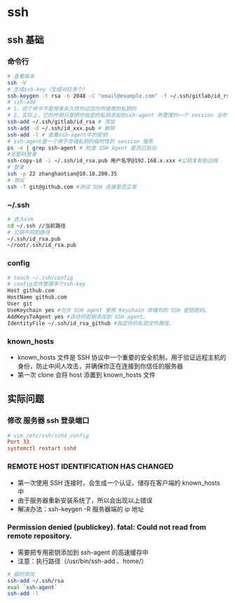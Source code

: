 # ssh
## ssh 基础
### 命令行 
```bash
# 查看版本
ssh -V
# 生成ssh-key（生成对应多个）
ssh-keygen -t rsa -b 2048 -C "email@example.com" -f ~/.ssh/gitlab/id_rsa
# ssh-add
# 1、这个命令不是用来永久性的记住你所使用的私钥的
# 2、实际上，它的作用只是把你指定的私钥添加到ssh-agent 所管理的一个 session 当中（ssh-agent 的高速缓存中）
ssh-add ~/.ssh/gitlab/id_rsa # 添加
ssh-add -d ~/.ssh/id_xxx.pub # 删除
ssh-add -l # 查看ssh-agent中的密钥
# ssh-agent是一个用于存储私钥的临时性的 session 服务
ps -e | grep ssh-agent # 检查 SSH Agent 是否已启动
#无密码登录
ssh-copy-id -i ~/.ssh/id_rsa.pub 用户名字@192.168.x.xxx #公钥复制到远程
# 登录
ssh -p 22 zhanghaotian@10.10.200.35
# 测试 
ssh -T git@github.com #测试 SSH 连接是否正常
```
### ~/.ssh
```bash
# 进入ssh
cd ~/.ssh //当前路径
# 公钥不同的路径
~/.ssh/id_rsa.pub
~/root/.ssh/id_rsa.pub
```
### config
```bash
# touch ~/.ssh/config
# config文件管理多个ssh-key
Host github.com
HostName github.com
User git
UseKeychain yes #允许 SSH agent 使用 Keychain 存储你的 SSH 密钥密码。
AddKeysToAgent yes #自动将密钥添加到 SSH agent。
IdentityFile ~/.ssh/id_rsa_github #指定你的私钥文件路径。
```

### known_hosts
- known_hosts 文件是 SSH 协议中一个重要的安全机制，用于验证远程主机的身份，防止中间人攻击，并确保你正在连接到你信任的服务器
- 第一次 clone 会将 host 添置到 known_hosts 文件

## 实际问题
### 修改 服务器 ssh 登录端口
```ini
# vim /etc/ssh/sshd_config
Port 33
systemctl restart sshd
```
### REMOTE HOST IDENTIFICATION HAS CHANGED

- 第一次使用 SSH 连接时，会生成一个认证，储存在客户端的 known_hosts 中
- 由于服务器重新安装系统了，所以会出现以上错误
- 解决办法：ssh-keygen -R 服务器端的 ip 地址

### Permission denied (publickey). fatal: Could not read from remote repository.
- 需要把专用密钥添加到 ssh-agent 的高速缓存中
- 注意：执行路径（/usr/bin/ssh-add 、home/）
```bash
# 临时添加
ssh-add ~/.ssh/rsa
eval `ssh-agent`
ssh-add -l
```

